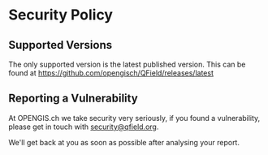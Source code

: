 # Security Policy

## Supported Versions

The only supported version is the latest published version. This can be found at https://github.com/opengisch/QField/releases/latest

## Reporting a Vulnerability

At OPENGIS.ch we take security very seriously, if you found a vulnerability, please get in touch with security@qfield.org.

We'll get back at you as soon as possible after analysing your report.
